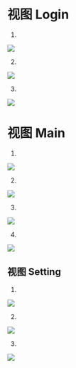# 视图 Login #
1.
 
 ![](http://i.imgur.com/swPBvn3.png)

2.

![](http://i.imgur.com/8JUbBRd.png)

3.

![](http://i.imgur.com/oVGLE7O.png)

# 视图 Main #
1.

![](http://i.imgur.com/hviEIMu.png)

2.

![](http://i.imgur.com/PP8otvf.png)

3.

![](http://i.imgur.com/6SEeSs9.png)

4.

![](http://i.imgur.com/lM3IKRa.png)

## 视图 Setting ##

1.

![](http://i.imgur.com/4ehlVTV.png)

2.

![](http://i.imgur.com/y80XBcY.png)

3.

![](http://i.imgur.com/090j7q9.png)